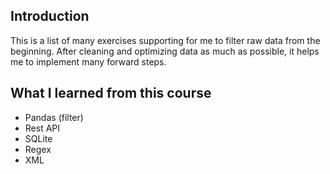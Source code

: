 ## Introduction

This is a list of many exercises supporting for me to filter raw data from the beginning. After cleaning and optimizing data as much as possible, it helps me to implement many forward steps.

## What I learned from this course

* Pandas (filter)
* Rest API
* SQLite
* Regex
* XML
